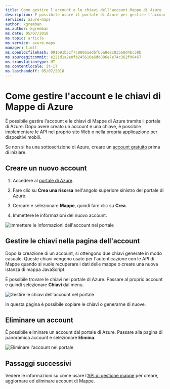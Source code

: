 ```yaml
---
title: Come gestire l'account e le chiavi dell'account Mappe di Azure | Microsoft Docs
description: È possibile usare il portale di Azure per gestire l'account Mappe di Azure e le chiavi di accesso.
services: azure-maps
author: kgremban
ms.author: kgremban
ms.date: 05/07/2018
ms.topic: article
ms.service: azure-maps
manager: timlt
ms.openlocfilehash: 091b91b51f7c880a1edbf65a0e2c83560d4bc38b
ms.sourcegitcommit: e221d1a2e0fb245610a6dd886e7e74c362f06467
ms.translationtype: HT
ms.contentlocale: it-IT
ms.lasthandoff: 05/07/2018
---
```

# <a name="how-to-manage-your-azure-maps-account-and-keys"></a>Come gestire l'account e le chiavi di Mappe di Azure

È possibile gestire l'account e le chiavi di Mappe di Azure tramite il portale di Azure. Dopo avere creato un account e una chiave, è possibile implementare le API nel proprio sito Web o nella propria applicazione per dispositivi mobili.

Se non si ha una sottoscrizione di Azure, creare un [account gratuito](https://azure.microsoft.com/free/?WT.mc_id=A261C142F) prima di iniziare.

## <a name="create-a-new-account"></a>Creare un nuovo account

1. Accedere al [portale di Azure](http://portal.azure.com).

1. Fare clic su **Crea una risorsa** nell'angolo superiore sinistro del portale di Azure.

2. Cercare e selezionare **Mappe**, quindi fare clic su **Crea**.

3. Immettere le informazioni del nuovo account. 

![Immettere le informazioni dell'account nel portale](./media/how-to-manage-account-keys/new-account-portal.png)

## <a name="manage-keys-on-the-account-page"></a>Gestire le chiavi nella pagina dell'account

Dopo la creazione di un account, si ottengono due chiavi generate in modo casuale. Queste chiavi vengono usate per l'autenticazione con le API di Mappe quando si vuole recuperare i dati delle mappe o creare una nuova istanza di mappa JavaScript. 

È possibile trovare le chiavi nel portale di Azure. Passare al proprio account e quindi selezionare **Chiavi** dal menu.

![Gestire le chiavi dell'account nel portale](./media/how-to-manage-account-keys/account-keys-portal.png)

In questa pagina è possibile copiare le chiavi o generarne di nuove. 

## <a name="delete-an-account"></a>Eliminare un account

È possibile eliminare un account dal portale di Azure. Passare alla pagina di panoramica account e selezionare **Elimina**.

![Eliminare l'account nel portale](./media/how-to-manage-account-keys/account-delete-portal.png)

## <a name="next-steps"></a>Passaggi successivi

Vedere le informazioni su come usare l'[API di gestione mappe](https://docs.microsoft.com/rest/api/maps-management/accounts) per creare, aggiornare ed eliminare account di Mappe. 